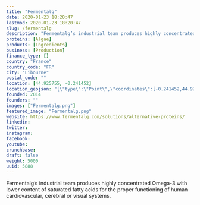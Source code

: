 ```yaml
---
title: "Fermentalg"
date: 2020-01-23 18:20:47
lastmod: 2020-01-23 18:20:47
slug: /fermentalg
description: "Fermentalg’s industrial team produces highly concentrated Omega-3 with lower content of saturated fatty acids for the proper functioning of human cardiovascular, cerebral or visual systems."
proteins: [Algae]
products: [Ingredients]
business: [Production]
finance_type: []
country: "France"
country_code: "FR"
city: "Libourne"
postal_code: ""
location: [44.925755, -0.241452]
location_geojson: "{\"type\":\"Point\",\"coordinates\":[-0.241452,44.925755]}"
founded: 2014
founders: ""
images: ["Fermentalg.png"]
featured_image: "Fermentalg.png"
website: https://www.fermentalg.com/solutions/alternative-proteins/
linkedin: 
twitter: 
instagram: 
facebook: 
youtube: 
crunchbase: 
draft: false
weight: 5000
uuid: 5888
---
```

Fermentalg’s industrial team produces highly concentrated Omega-3 with lower content of saturated fatty acids for the proper functioning of human cardiovascular, cerebral or visual systems.
